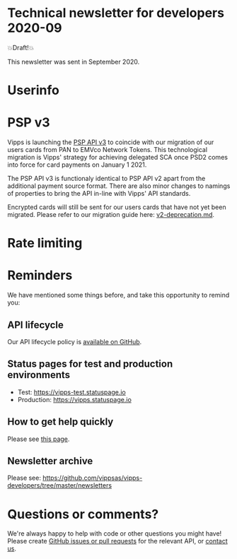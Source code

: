 # Technical newsletter for developers 2020-09

💥Draft!💥

This newsletter was sent in September 2020.

# Userinfo

# PSP v3

Vipps is launching the [PSP API v3](https://github.com/vippsas/vipps-psp-api) to coincide with our migration of our users cards from PAN to EMVco Network Tokens. This technological migration is Vipps' strategy for achieving delegated SCA once PSD2 comes into force for card payments on January 1 2021.

The PSP API v3 is functionaly identical to PSP API v2 apart from the additional payment source format. There are also minor changes to namings of properties to bring the API in-line with Vipps' API standards.

Encrypted cards will still be sent for our users cards that have not yet been migrated.
Please refer to our migration guide here: [v2-deprecation.md](v2-deprecation.md).

# Rate limiting



# Reminders

We have mentioned some things before, and take this opportunity to remind you:

## API lifecycle

Our API lifecycle policy is
[available on GitHub](https://github.com/vippsas/vipps-developers/blob/master/vipps-api-lifecycle.md).

## Status pages for test and production environments

* Test: https://vipps-test.statuspage.io
* Production: https://vipps.statuspage.io

## How to get help quickly

Please see
[this page](https://github.com/vippsas/vipps-developers/blob/master/contact.md).

## Newsletter archive

Please see: https://github.com/vippsas/vipps-developers/tree/master/newsletters

# Questions or comments?

We're always happy to help with code or other questions you might have!
Please create [GitHub issues or pull requests](https://github.com/vippsas)
for the relevant API,
or [contact us](https://github.com/vippsas/vipps-developers/blob/master/contact.md).
